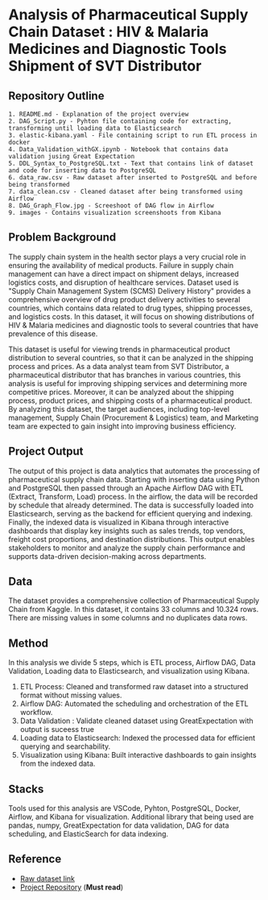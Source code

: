 # Analysis of Pharmaceutical Supply Chain Dataset : HIV & Malaria Medicines and Diagnostic Tools Shipment of SVT Distributor

## Repository Outline

```
1. README.md - Explanation of the project overview
2. DAG_Script.py - Pyhton file containing code for extracting, transforming until loading data to Elasticsearch
3. elastic-kibana.yaml - File containing script to run ETL process in docker
4. Data_Validation_withGX.ipynb - Notebook that contains data validation jusing Great Expectation
5. DDL_Syntax_to_PostgreSQL.txt - Text that contains link of dataset and code for inserting data to PostgreSQL
6. data_raw.csv - Raw dataset after inserted to PostgreSQL and before being transformed
7. data_clean.csv - Cleaned dataset after being transformed using Airflow
8. DAG_Graph_Flow.jpg - Screeshoot of DAG flow in Airflow
9. images - Contains visualization screenshoots from Kibana
```

## Problem Background

The supply chain system in the health sector plays a very crucial role in ensuring the availability of medical products. Failure in supply chain management can have a direct impact on shipment delays, increased logistics costs, and disruption of healthcare services. Dataset used is "Supply Chain Management System (SCMS) Delivery History" provides a comprehensive overview of drug product delivery activities to several countries, which contains data related to drug types, shipping processes, and logistics costs. In this dataset, it will focus on showing distributions of HIV & Malaria medicines and diagnostic tools to several countries that have prevalence of this disease.

This dataset is useful for viewing trends in pharmaceutical product distribution to several countries, so that it can be analyzed in the shipping process and prices. As a data analyst team from SVT Distributor, a pharmaceutical distributor that has branches in various countries, this analysis is useful for improving shipping services and determining more competitive prices. Moreover, it can be analyzed about the shipping process, product prices, and shipping costs of a pharmaceutical product. By analyzing this dataset, the target audiences, including top-level management, Supply Chain (Procurement & Logistics) team, and Marketing team are expected to gain insight into improving business efficiency.



## Project Output

The output of this project is data analytics that automates the processing of pharmaceutical supply chain data. Starting with inserting data using Python and PostgreSQL then passed through an Apache Airflow DAG with ETL (Extract, Transform, Load) process. In the airflow, the data will be recorded by schedule that already determined. The data is successfully loaded into Elasticsearch, serving as the backend for efficient querying and indexing. Finally, the indexed data is visualized in Kibana through interactive dashboards that display key insights such as sales trends, top vendors, freight cost proportions, and destination distributions. This output enables stakeholders to monitor and analyze the supply chain performance and supports data-driven decision-making across departments.


## Data

The dataset provides a comprehensive collection of Pharmaceutical Supply Chain from Kaggle. In this dataset, it contains 33 columns and 10.324 rows. There are missing values in some columns and no duplicates data rows.


## Method

In this analysis we divide 5 steps, which is ETL process, Airflow DAG,  Data Validation, Loading data to Elasticsearch, and visualization using Kibana. 
1. ETL Process: Cleaned and transformed raw dataset into a structured format without missing values.
2. Airflow DAG: Automated the scheduling and orchestration of the ETL workflow.
3. Data Validation : Validate cleaned dataset using GreatExpectation with output is suceess true
4. Loading data to Elasticsearch: Indexed the processed data for efficient querying and searchability.
5. Visualization using Kibana: Built interactive dashboards to gain insights from the indexed data.


## Stacks

Tools used for this analysis are VSCode, Pyhton, PostgreSQL, Docker, Airflow, and Kibana for visualization. 
Additional library that being used are pandas, numpy, GreatExpectation for data validation, DAG for data scheduling, and ElasticSearch for data indexing.


## Reference

- [Raw dataset link](https://www.kaggle.com/datasets/yashdalsaniya/supply-chain-delivery-dataset )
- [Project Repository](https://github.com/wandanisrina/Supply-Chain-Data-Automation-and-Visualization-for-Using-Airflow.git) (**Must read**)
